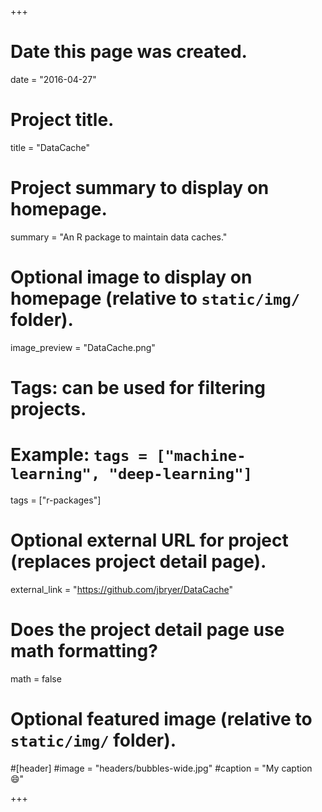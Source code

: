 +++
# Date this page was created.
date = "2016-04-27"

# Project title.
title = "DataCache"

# Project summary to display on homepage.
summary = "An R package to maintain data caches."

# Optional image to display on homepage (relative to `static/img/` folder).
image_preview = "DataCache.png"

# Tags: can be used for filtering projects.
# Example: `tags = ["machine-learning", "deep-learning"]`
tags = ["r-packages"]

# Optional external URL for project (replaces project detail page).
external_link = "https://github.com/jbryer/DataCache"

# Does the project detail page use math formatting?
math = false

# Optional featured image (relative to `static/img/` folder).
#[header]
#image = "headers/bubbles-wide.jpg"
#caption = "My caption :smile:"

+++

